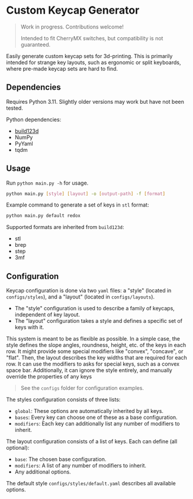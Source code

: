# Custom Keycap Generator

> Work in progress. Contributions welcome!
> 
> Intended to fit CherryMX switches, but compatibility is not guaranteed.

Easily generate custom keycap sets for 3d-printing.
This is primarily intended for strange key layouts, such as ergonomic or split keyboards, where pre-made keycap sets are hard to find.

## Dependencies
Requires Python 3.11.
Slightly older versions may work but have not been tested.

Python dependencies:
- [build123d](https://github.com/gumyr/build123d)
- NumPy
- PyYaml
- tqdm

## Usage

Run `python main.py -h` for usage.

```bash
python main.py [style] [layout] -o [output-path] -f [format]
```

Example command to generate a set of keys in `stl` format:

```bash
python main.py default redox
```

Supported formats are inherited from `build123d`:
- stl
- brep
- step
- 3mf

## Configuration

Keycap configuration is done via two `yaml` files: a "style" (located in `configs/styles`), and a "layout" (located in `configs/layouts`).

- The "style" configuration is used to describe a family of keycaps, independent of key layout.
- The "layout" configuration takes a style and defines a specific set of keys with it.

This system is meant to be as flexible as possible.
In a simple case, the style defines the slope angles, roundness, height, etc. of the keys in each row.
It might provide some special modifiers like "convex", "concave", or "flat".
Then, the layout describes the key widths that are required for each row.
It can use the modifiers to asks for special keys, such as a convex space bar.
Additionally, it can ignore the style entirely, and manually override the properties of any keys

> See the `configs` folder for configuration examples.

The styles configuration consists of three lists:
- `global`: These options are automatically inherited by all keys.
- `bases`: Every key can choose one of these as a base configuration.
- `modifiers`: Each key can additionally list any number of modifiers to inherit.

The layout configuration consists of a list of keys.
Each can define (all optional):
- `base`: The chosen base configuration.
- `modifiers`: A list of any number of modifiers to inherit.
- Any additional options.

The default style `configs/styles/default.yaml` describes all available options.


